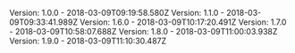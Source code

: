 Version: 1.0.0 - 2018-03-09T09:19:58.580Z
Version: 1.1.0 - 2018-03-09T09:33:41.989Z
Version: 1.6.0 - 2018-03-09T10:17:20.491Z
Version: 1.7.0 - 2018-03-09T10:58:07.688Z
Version: 1.8.0 - 2018-03-09T11:00:03.938Z
Version: 1.9.0 - 2018-03-09T11:10:30.487Z
